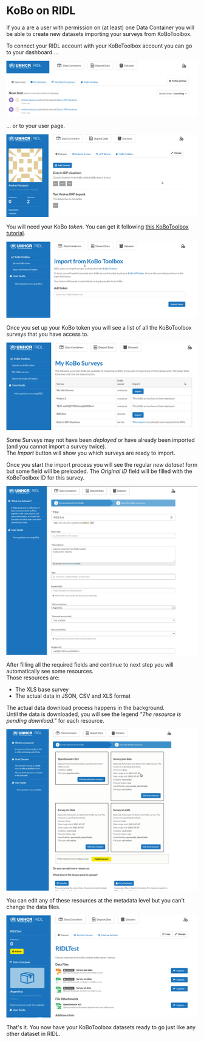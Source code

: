 # KoBo on RIDL

If you a are a user with permission on (at least) one Data Container you
will be able to create new datasets importing your surveys from KoBoToolbox.  

To connect your RIDL account with your KoBoToolbox account you can go to your dashboard ...  

![kobo at dashboard](imgs/kobo-at-dashboard.png)

 ... or to your user page.  

![kobo at user page](imgs/kobo-at-user.png)

You will need your KoBo _token_. You can get it
following [this KoBoToolbox tutorial](https://support.kobotoolbox.org/api.html).  

![kobo set up token](imgs/kobo-set-up-token.png)

Once you set up your KoBo token you will see a list of all
the KoBoToolbox surveys that you have access to.  

![kobo surveys](imgs/kobo-surveys.png)

Some Surveys may not have been _deployed_ or have already been
imported (and you cannot import a survey twice).  
The _Import_ button will show you which surveys are ready to import.  

Once you start the import process you will see the regular _new dataset_ form
but some field will be preloaded. The _Original ID_ field will be filled with
the KoBoToolbox ID for this survey.  

![kobo import form](imgs/kobo-import-form.png)

After filling all the required fields and continue to next step you will
automatically see some resources.  
Those resources are:
 - The XLS base survey
 - The actual data in JSON, CSV and XLS format

The actual data download process happens in the background.  
Until the data is downloaded, you will see the legend _"The resource is pending download."_
for each resource.  

![kobo import step 1](imgs/kobo-import-step1.png)

You can edit any of these resources at the metadata level but you can't change
the data files.  

![kobo finished](imgs/kobo-finished.png)

That's it. You now have your KoBoToolbox datasets ready to go just like any other dataset in RIDL.  
